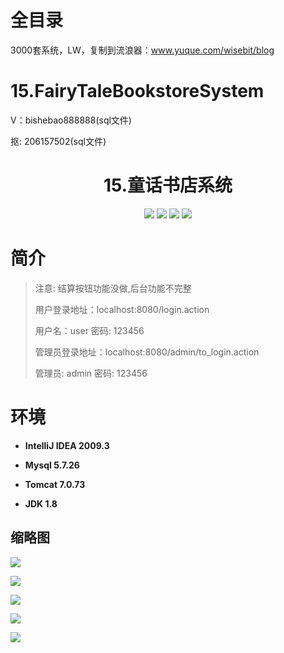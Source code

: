 # 全目录

3000套系统，LW，复制到流浪器：www.yuque.com/wisebit/blog

# 15.FairyTaleBookstoreSystem

<p>V：bishebao888888(sql文件)</p>
<p>抠: 206157502(sql文件)</p>

<p><h1 align="center">15.童话书店系统</h1></p>

<p align="center">
	<img src="https://img.shields.io/badge/jdk-1.8-orange.svg"/>
    <img src="https://img.shields.io/badge/srping-1.8-lightgrey.svg"/>
    <img src="https://img.shields.io/badge/springmvc-3.x-blue.svg"/>
    <img src="https://img.shields.io/badge/mybatis-3.x-blue.svg"/>
</p>

# 简介
> 
> 注意: 结算按钮功能没做,后台功能不完整
>
> 
>
> 用户登录地址：localhost:8080/login.action
>
> 用户名：user   密码: 123456
>
> 管理员登录地址：localhost:8080/admin/to_login.action
>
> 管理员: admin   密码: 123456
>

# 环境

- <b>IntelliJ IDEA 2009.3</b>

- <b>Mysql 5.7.26</b>

- <b>Tomcat 7.0.73</b>

- <b>JDK 1.8</b>


## 缩略图

![](https://bitwise.oss-cn-heyuan.aliyuncs.com/2024/9/10/5fb2daa3-234e-456d-86aa-63dac0107736.png)

![](https://bitwise.oss-cn-heyuan.aliyuncs.com/2024/9/10/f98fd930-801c-4bfd-9964-62de379782b5.png)

![](https://bitwise.oss-cn-heyuan.aliyuncs.com/2024/9/10/3dd290f4-7401-4582-a99e-ccdf507b5afe.png)

![](https://bitwise.oss-cn-heyuan.aliyuncs.com/2024/9/10/673be6f6-1bfe-44d5-b4ee-e4509b49b0c7.png)

![](https://bitwise.oss-cn-heyuan.aliyuncs.com/2024/9/10/023ac970-ea68-40ff-b43a-7e293ea3e517.png)

